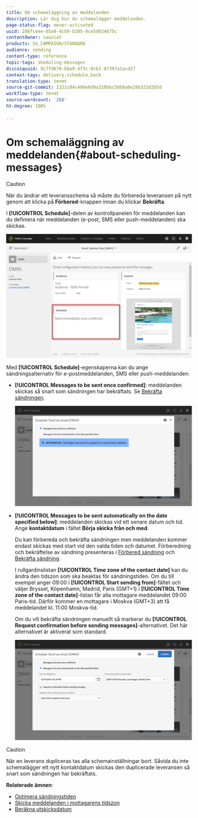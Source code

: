 ```yaml
---
title: Om schemaläggning av meddelanden
description: Lär dig hur du schemalägger meddelanden.
page-status-flag: never-activated
uuid: 286fceee-65a9-4cb9-b205-9ce5d024675c
contentOwner: sauviat
products: SG_CAMPAIGN/STANDARD
audience: sending
content-type: reference
topic-tags: sheduling-messages
discoiquuid: 9c7fd670-bba9-4f3c-8cb1-87397a1acd27
context-tags: delivery,schedule,back
translation-type: tm+mt
source-git-commit: 1321c84c49de6d9a318bbc5bb8a0e28b332d2b5d
workflow-type: tm+mt
source-wordcount: '268'
ht-degree: 100%

---
```



# Om schemaläggning av meddelanden{#about-scheduling-messages}

>[!CAUTION]
>
>När du ändrar ett leveransschema så måste du förbereda leveransen på nytt genom att klicka på **Förbered**-knappen innan du klickar **Bekräfta**.

I **[!UICONTROL Schedule]**-delen av kontrollpanelen för meddelanden kan du definiera när meddelanden (e-post, SMS eller push-meddelanden) ska skickas.

![](assets/delivery_dashboard.png)

Med **[!UICONTROL Schedule]**-egenskaperna kan du ange sändningsalternativ för e-postmeddelanden, SMS eller push-meddelanden:

* **[!UICONTROL Messages to be sent once confirmed]**: meddelanden skickas så snart som sändningen har bekräftats.    Se [Bekräfta sändningen](../../sending/using/confirming-the-send.md).

   ![](assets/delivery_planning_1.png)

* **[!UICONTROL Messages to be sent automatically on the date specified below]**: meddelanden skickas vid ett senare datum och tid.  Ange **kontaktdatum** i fältet **Börja skicka från och med**.

   Du kan förbereda och bekräfta sändningen men meddelanden kommer endast skickas med start vid den valda tiden och datumet.        Förberedning och bekräftelse av sändning presenteras i [Förbered sändning](../../sending/using/preparing-the-send.md) och [Bekräfta sändning](../../sending/using/confirming-the-send.md).

   I rullgardinslistan **[!UICONTROL Time zone of the contact date]** kan du ändra den tidszon som ska beaktas för sändningstiden.                                                                Om du till exempel anger 09:00 i **[!UICONTROL Start sending from]**-fältet och väljer Bryssel, Köpenhamn, Madrid, Paris (GMT+1) i **[!UICONTROL Time zone of the contact date]**-listan får alla mottagare meddelandet 09:00 Paris-tid.                                Därför kommer en mottagare i Moskva (GMT+3) att få meddelandet kl. 11:00 Moskva-tid.

   Om du vill bekräfta sändningen manuellt så markerar du **[!UICONTROL Request confirmation before sending messages]**-alternativet.    Det här alternativet är aktiverat som standard.

   ![](assets/delivery_planning.png)

>[!CAUTION]
>
>När en leverans dupliceras tas alla schemainställningar bort.        Såvida du inte schemalägger ett nytt kontaktdatum skickas den duplicerade leveransen så snart som sändningen har bekräftats.

**Relaterade ämnen**:

* [Optimera sändningstiden](../../sending/using/optimizing-the-sending-time.md)
* [Skicka meddelanden i mottagarens tidszon](../../sending/using/sending-messages-at-the-recipient-s-time-zone.md)
* [Beräkna utskicksdatum](../../sending/using/computing-the-sending-date.md)

